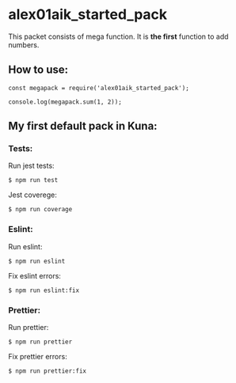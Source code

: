 # alex01aik_started_pack
This packet consists of mega function. It is **the first** function to add numbers.

## How to use:
```
const megapack = require('alex01aik_started_pack');

console.log(megapack.sum(1, 2));
```

## My first default pack in Kuna:

### Tests:
Run jest tests:
```
$ npm run test
```

Jest coverege:
```
$ npm run coverage
```

### Eslint:
Run eslint:
```
$ npm run eslint
```
Fix eslint errors:
```
$ npm run eslint:fix
```

### Prettier:
Run prettier:
``` 
$ npm run prettier
```
Fix prettier errors:
``` 
$ npm run prettier:fix
```